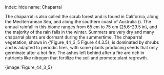 index: hide
name: Chaparral

The chaparral is also called the scrub forest and is found in California, along the Mediterranean Sea, and along the southern coast of Australia (). The annual rainfall in this biome ranges from 65 cm to 75 cm (25.6–29.5 in), and the majority of the rain falls in the winter. Summers are very dry and many chaparral plants are dormant during the summertime. The chaparral vegetation, shown in {'Figure_44_3_5 Figure 44.3.5}, is dominated by shrubs and is adapted to periodic fires, with some plants producing seeds that only germinate after a hot fire. The ashes left behind after a fire are rich in nutrients like nitrogen that fertilize the soil and promote plant regrowth.


{image:'Figure_44_3_5}
        
